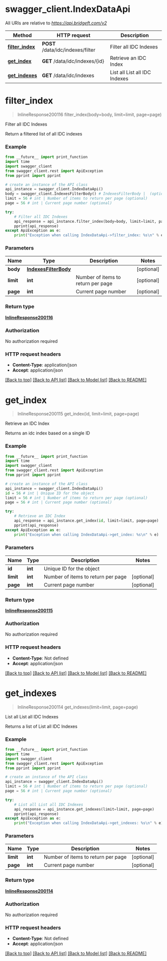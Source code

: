 # swagger_client.IndexDataApi

All URIs are relative to *https://api.bridgeft.com/v2*

Method | HTTP request | Description
------------- | ------------- | -------------
[**filter_index**](IndexDataApi.md#filter_index) | **POST** /data/idc/indexes/filter | Filter all IDC Indexes
[**get_index**](IndexDataApi.md#get_index) | **GET** /data/idc/indexes/{id} | Retrieve an IDC Index
[**get_indexes**](IndexDataApi.md#get_indexes) | **GET** /data/idc/indexes | List all List all IDC Indexes

# **filter_index**
> InlineResponse200116 filter_index(body=body, limit=limit, page=page)

Filter all IDC Indexes

Return a filtered list of all IDC indexes

### Example
```python
from __future__ import print_function
import time
import swagger_client
from swagger_client.rest import ApiException
from pprint import pprint

# create an instance of the API class
api_instance = swagger_client.IndexDataApi()
body = swagger_client.IndexesFilterBody() # IndexesFilterBody |  (optional)
limit = 56 # int | Number of items to return per page (optional)
page = 56 # int | Current page number (optional)

try:
    # Filter all IDC Indexes
    api_response = api_instance.filter_index(body=body, limit=limit, page=page)
    pprint(api_response)
except ApiException as e:
    print("Exception when calling IndexDataApi->filter_index: %s\n" % e)
```

### Parameters

Name | Type | Description  | Notes
------------- | ------------- | ------------- | -------------
 **body** | [**IndexesFilterBody**](IndexesFilterBody.md)|  | [optional] 
 **limit** | **int**| Number of items to return per page | [optional] 
 **page** | **int**| Current page number | [optional] 

### Return type

[**InlineResponse200116**](InlineResponse200116.md)

### Authorization

No authorization required

### HTTP request headers

 - **Content-Type**: application/json
 - **Accept**: application/json

[[Back to top]](#) [[Back to API list]](../README.md#documentation-for-api-endpoints) [[Back to Model list]](../README.md#documentation-for-models) [[Back to README]](../README.md)

# **get_index**
> InlineResponse200115 get_index(id, limit=limit, page=page)

Retrieve an IDC Index

Returns an idc index based on a single ID

### Example
```python
from __future__ import print_function
import time
import swagger_client
from swagger_client.rest import ApiException
from pprint import pprint

# create an instance of the API class
api_instance = swagger_client.IndexDataApi()
id = 56 # int | Unique ID for the object
limit = 56 # int | Number of items to return per page (optional)
page = 56 # int | Current page number (optional)

try:
    # Retrieve an IDC Index
    api_response = api_instance.get_index(id, limit=limit, page=page)
    pprint(api_response)
except ApiException as e:
    print("Exception when calling IndexDataApi->get_index: %s\n" % e)
```

### Parameters

Name | Type | Description  | Notes
------------- | ------------- | ------------- | -------------
 **id** | **int**| Unique ID for the object | 
 **limit** | **int**| Number of items to return per page | [optional] 
 **page** | **int**| Current page number | [optional] 

### Return type

[**InlineResponse200115**](InlineResponse200115.md)

### Authorization

No authorization required

### HTTP request headers

 - **Content-Type**: Not defined
 - **Accept**: application/json

[[Back to top]](#) [[Back to API list]](../README.md#documentation-for-api-endpoints) [[Back to Model list]](../README.md#documentation-for-models) [[Back to README]](../README.md)

# **get_indexes**
> InlineResponse200114 get_indexes(limit=limit, page=page)

List all List all IDC Indexes

Returns a list of List all IDC Indexes

### Example
```python
from __future__ import print_function
import time
import swagger_client
from swagger_client.rest import ApiException
from pprint import pprint

# create an instance of the API class
api_instance = swagger_client.IndexDataApi()
limit = 56 # int | Number of items to return per page (optional)
page = 56 # int | Current page number (optional)

try:
    # List all List all IDC Indexes
    api_response = api_instance.get_indexes(limit=limit, page=page)
    pprint(api_response)
except ApiException as e:
    print("Exception when calling IndexDataApi->get_indexes: %s\n" % e)
```

### Parameters

Name | Type | Description  | Notes
------------- | ------------- | ------------- | -------------
 **limit** | **int**| Number of items to return per page | [optional] 
 **page** | **int**| Current page number | [optional] 

### Return type

[**InlineResponse200114**](InlineResponse200114.md)

### Authorization

No authorization required

### HTTP request headers

 - **Content-Type**: Not defined
 - **Accept**: application/json

[[Back to top]](#) [[Back to API list]](../README.md#documentation-for-api-endpoints) [[Back to Model list]](../README.md#documentation-for-models) [[Back to README]](../README.md)

